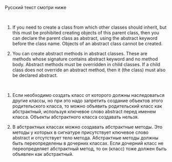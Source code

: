 Русский текст смотри ниже

<br/>

1. If you need to create a class from which other classes should inherit, but this must be prohibited
creating objects of this parent class, then you can declare the parent class as abstract,
using the abstract keyword before the class name. Objects of an abstract class cannot be created.

2. You can create abstract methods in abstract classes. These are methods whose signature contains
abstract keyword and no method body. Abstract methods must be overridden in child classes.
If a child class does not override an abstract method, then it (the class) must also be declared abstract.

<br/>

1. Если необходимо создать класс от которого должны наследоваться другие классы, но при это надо запретить 
создание объектов этого родительского класса, то можно объявить родительский класс как абстрактный, 
используя ключевое слово abstract перед именем класса. Объекты абстрактного класса создавать нельзя.

2. В абстрактных классах можно создавать абстрактные методы. Это методы у которых в сигнатуре присутствует 
ключевое слово abstract и отсутствует тело метода. Абстрактные методы должны быть переопределены в дочерних классах. 
Если дочерний класс не переопределяет абстрактный метод, то он (класс) тоже должен быть объявлен как абстрактный.
